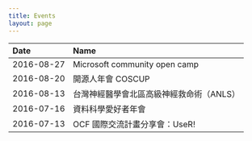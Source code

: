 ```yaml
---
title: Events
layout: page
---
```

|Date|Name|
|:---|:---|
|2016-08-27|Microsoft community open camp|
|2016-08-20|開源人年會 COSCUP|
|2016-08-13|台灣神經醫學會北區高級神經救命術（ANLS）|
|2016-07-16|資料科學愛好者年會|
|2016-07-13|OCF 國際交流計畫分享會：UseR! |
